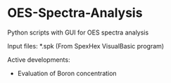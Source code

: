 # OES-Spectra-Analysis

Python scripts with GUI for OES spectra analysis

Input files: 
*.spk (From SpexHex VisualBasic program)

Active developments:
- Evaluation of Boron concentration
